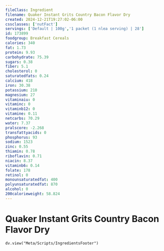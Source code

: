 ```yaml
---
fileClass: Ingredient
filename: Quaker Instant Grits Country Bacon Flavor Dry
created: 2024-12-21T19:27:02-06:00
cssclasses: ['nutFact']
servings: ['Default | 100g','1 packet (1 nlea serving) | 28']
id: 173899
foodgroup: Breakfast Cereals
calories: 340
fat: 1.73
protein: 9.93
carbohydrate: 75.39
sugars: 0.38
fiber: 5.1
cholesterol: 0
saturatedfats: 0.24
calcium: 418
iron: 30.38
potassium: 210
magnesium: 27
vitaminaiu: 0
vitaminc: 0
vitaminb12: 0
vitamine: 0.11
netcarbs: 70.29
water: 7.37
pralscore: -2.268
transfattyacids: 0
phosphorus: 93
sodium: 1523
zinc: 0.55
thiamin: 0.78
riboflavin: 0.71
niacin: 8.37
vitaminb6: 0.14
folate: 178
retinol: 0
monounsaturatedfat: 400
polyunsaturatedfat: 870
alcohol: 0
200calorieweight: 58.824
---
```


# Quaker Instant Grits Country Bacon Flavor Dry

```dataviewjs
dv.view("Meta/Scripts/IngredientsFooter")
```